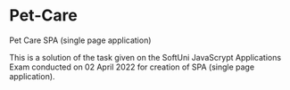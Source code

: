 # Pet-Care
Pet Care SPA (single page application)

This is a solution of the task given on the SoftUni JavaScrypt Applications Exam conducted on 02 April 2022 for creation of SPA (single page application).
